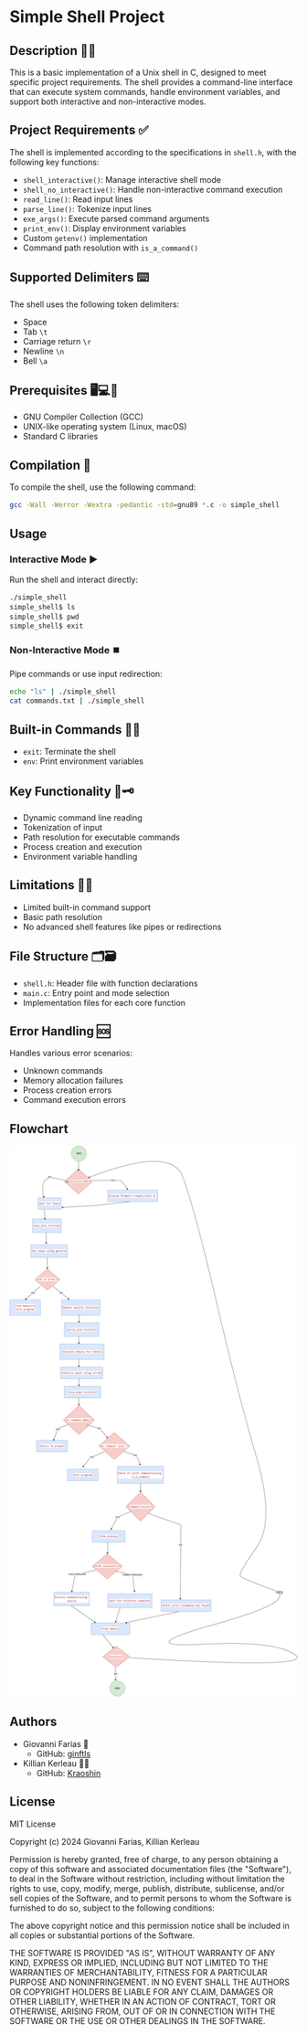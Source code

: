 # Simple Shell Project

## Description 🕵️‍♀️
This is a basic implementation of a Unix shell in C, designed to meet specific project requirements. The shell provides a command-line interface that can execute system commands, handle environment variables, and support both interactive and non-interactive modes.

## Project Requirements ✅
The shell is implemented according to the specifications in `shell.h`, with the following key functions:
- `shell_interactive()`: Manage interactive shell mode
- `shell_no_interactive()`: Handle non-interactive command execution
- `read_line()`: Read input lines
- `parse_line()`: Tokenize input lines
- `exe_args()`: Execute parsed command arguments
- `print_env()`: Display environment variables
- Custom `getenv()` implementation
- Command path resolution with `is_a_command()`

## Supported Delimiters ⌨️
The shell uses the following token delimiters:
- Space ` `
- Tab `\t`
- Carriage return `\r`
- Newline `\n`
- Bell `\a`

## Prerequisites 🖥️💻💾
- GNU Compiler Collection (GCC)
- UNIX-like operating system (Linux, macOS)
- Standard C libraries

## Compilation 📶
To compile the shell, use the following command:
```bash
gcc -Wall -Werror -Wextra -pedantic -std=gnu89 *.c -o simple_shell
```

## Usage

### Interactive Mode ▶️
Run the shell and interact directly:
```bash
./simple_shell
simple_shell$ ls
simple_shell$ pwd
simple_shell$ exit
```

### Non-Interactive Mode ⏹️
Pipe commands or use input redirection:
```bash
echo "ls" | ./simple_shell
cat commands.txt | ./simple_shell
```

## Built-in Commands 🦺🥽
- `exit`: Terminate the shell
- `env`: Print environment variables

## Key Functionality 🔑🗝️
- Dynamic command line reading
- Tokenization of input
- Path resolution for executable commands
- Process creation and execution
- Environment variable handling

## Limitations 🛂🛃 
- Limited built-in command support
- Basic path resolution
- No advanced shell features like pipes or redirections

## File Structure 🗂️🗃️
- `shell.h`: Header file with function declarations
- `main.c`: Entry point and mode selection
- Implementation files for each core function

## Error Handling 🆘
Handles various error scenarios:
- Unknown commands
- Memory allocation failures
- Process creation errors
- Command execution errors

## Flowchart
![Flowchart](https://github.com/Kraoshin/holbertonschool-simple_shell/blob/main/Flowchart.%20Simple_Shell.drawio.png)

## Authors
- Giovanni Farias 🥷
  - GitHub: [ginftls](https://github.com/ginftls)
- Killian Kerleau 🧙‍♂️ 
  - GitHub: [Kraoshin](https://github.com/Kraoshin)

## License
MIT License

Copyright (c) 2024 Giovanni Farias, Killian Kerleau

Permission is hereby granted, free of charge, to any person obtaining a copy
of this software and associated documentation files (the "Software"), to deal
in the Software without restriction, including without limitation the rights
to use, copy, modify, merge, publish, distribute, sublicense, and/or sell
copies of the Software, and to permit persons to whom the Software is
furnished to do so, subject to the following conditions:

The above copyright notice and this permission notice shall be included in all
copies or substantial portions of the Software.

THE SOFTWARE IS PROVIDED "AS IS", WITHOUT WARRANTY OF ANY KIND, EXPRESS OR
IMPLIED, INCLUDING BUT NOT LIMITED TO THE WARRANTIES OF MERCHANTABILITY,
FITNESS FOR A PARTICULAR PURPOSE AND NONINFRINGEMENT. IN NO EVENT SHALL THE
AUTHORS OR COPYRIGHT HOLDERS BE LIABLE FOR ANY CLAIM, DAMAGES OR OTHER
LIABILITY, WHETHER IN AN ACTION OF CONTRACT, TORT OR OTHERWISE, ARISING FROM,
OUT OF OR IN CONNECTION WITH THE SOFTWARE OR THE USE OR OTHER DEALINGS IN THE
SOFTWARE.
